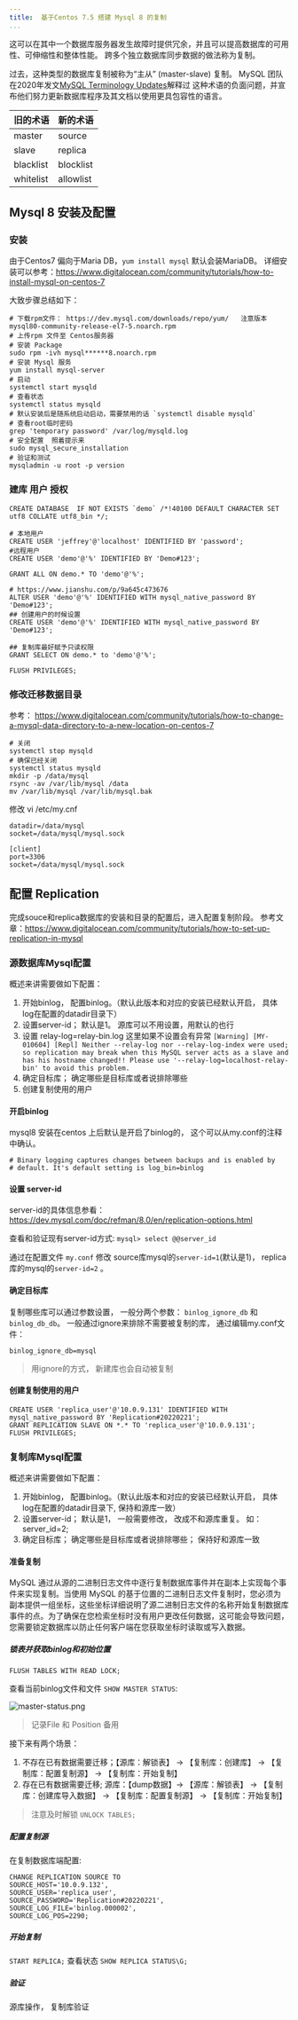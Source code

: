 ```yaml
---
title:  基于Centos 7.5 搭建 Mysql 8 的复制
...
```


这可以在其中一个数据库服务器发生故障时提供冗余，并且可以提高数据库的可用性、可伸缩性和整体性能。 跨多个独立数据库同步数据的做法称为复制。 

 过去，这种类型的数据库复制被称为“主从” (master-slave) 复制。 MySQL 团队在2020年发文[MySQL Terminology Updates](https://dev.mysql.com/blog-archive/mysql-terminology-updates/)解释过 这种术语的负面问题，并宣布他们努力更新数据库程序及其文档以使用更具包容性的语言。 


|旧的术语 	| 新的术语|
| -------- | -------- | 
| master 	| source| 
| slave 	| replica| 
| blacklist 	| blocklist| 
| whitelist | 	allowlist| 

## Mysql 8 安装及配置

### 安装
由于Centos7 偏向于Maria DB，`yum install mysql` 默认会装MariaDB。  详细安装可以参考：https://www.digitalocean.com/community/tutorials/how-to-install-mysql-on-centos-7

大致步骤总结如下：
```
# 下载rpm文件： https://dev.mysql.com/downloads/repo/yum/   注意版本 mysql80-community-release-el7-5.noarch.rpm
# 上传rpm 文件至 Centos服务器
# 安装 Package 
sudo rpm -ivh mysql******8.noarch.rpm
# 安装 Mysql 服务
yum install mysql-server
# 启动
systemctl start mysqld
# 查看状态
systemctl status mysqld
# 默认安装后是随系统启动启动，需要禁用的话 `systemctl disable mysqld`
# 查看root临时密码
grep 'temporary password' /var/log/mysqld.log
# 安全配置  照着提示来
sudo mysql_secure_installation
# 验证和测试
mysqladmin -u root -p version
```

### 建库 用户 授权

```
CREATE DATABASE  IF NOT EXISTS `demo` /*!40100 DEFAULT CHARACTER SET utf8 COLLATE utf8_bin */;

# 本地用户
CREATE USER 'jeffrey'@'localhost' IDENTIFIED BY 'password';  
#远程用户
CREATE USER 'demo'@'%' IDENTIFIED BY 'Demo#123';

GRANT ALL ON demo.* TO 'demo'@'%';

# https://www.jianshu.com/p/9a645c473676
ALTER USER 'demo'@'%' IDENTIFIED WITH mysql_native_password BY 'Demo#123';
## 创建用户的时候设置
CREATE USER 'demo'@'%' IDENTIFIED WITH mysql_native_password BY 'Demo#123';

## 复制库最好赋予只读权限
GRANT SELECT ON demo.* to 'demo'@'%';

FLUSH PRIVILEGES;

```

### 修改迁移数据目录

参考： https://www.digitalocean.com/community/tutorials/how-to-change-a-mysql-data-directory-to-a-new-location-on-centos-7

```
# 关闭
systemctl stop mysqld
# 确保已经关闭
systemctl status mysqld
mkdir -p /data/mysql
rsync -av /var/lib/mysql /data
mv /var/lib/mysql /var/lib/mysql.bak
```

修改 vi /etc/my.cnf
```
datadir=/data/mysql
socket=/data/mysql/mysql.sock

[client]
port=3306
socket=/data/mysql/mysql.sock

```


## 配置 Replication
完成souce和replica数据库的安装和目录的配置后，进入配置复制阶段。  参考文章：https://www.digitalocean.com/community/tutorials/how-to-set-up-replication-in-mysql

### 源数据库Mysql配置

概述来讲需要做如下配置：
1. 开始binlog， 配置binlog。（默认此版本和对应的安装已经默认开启， 具体log在配置的datadir目录下）
2. 设置server-id；  默认是1。 源库可以不用设置，用默认的也行
3. 设置 relay-log=relay-bin.log    这里如果不设置会有异常 `[Warning] [MY-010604] [Repl] Neither --relay-log nor --relay-log-index were used; so replication may break when this MySQL server acts as a slave and has his hostname changed!! Please use '--relay-log=localhost-relay-bin' to avoid this problem.`
4. 确定目标库； 确定哪些是目标库或者说排除哪些
5. 创建复制使用的用户

#### 开启binlog
mysql8 安装在centos 上后默认是开启了binlog的， 这个可以从my.conf的注释中确认。
```
# Binary logging captures changes between backups and is enabled by
# default. It's default setting is log_bin=binlog
```

#### 设置 server-id
server-id的具体信息参看： https://dev.mysql.com/doc/refman/8.0/en/replication-options.html

查看和验证现有server-id方式: `mysql> select @@server_id`

通过在配置文件 `my.conf` 修改 source库mysql的`server-id=1`(默认是1)， replica库的mysql的`server-id=2` 。

#### 确定目标库
复制哪些库可以通过参数设置， 一般分两个参数： `binlog_ignore_db`  和 `binlog_db_db`。 一般通过ignore来排除不需要被复制的库， 通过编辑my.conf文件：

```
binlog_ignore_db=mysql
```
> 用ignore的方式， 新建库也会自动被复制

#### 创建复制使用的用户

```
CREATE USER 'replica_user'@'10.0.9.131' IDENTIFIED WITH mysql_native_password BY 'Replication#20220221';
GRANT REPLICATION SLAVE ON *.* TO 'replica_user'@'10.0.9.131';
FLUSH PRIVILEGES;
```

### 复制库Mysql配置

概述来讲需要做如下配置：
1. 开始binlog， 配置binlog。（默认此版本和对应的安装已经默认开启， 具体log在配置的datadir目录下, 保持和源库一致）
2. 设置server-id；  默认是1， 一般需要修改， 改成不和源库重复。 如： server_id=2;
3. 确定目标库； 确定哪些是目标库或者说排除哪些； 保持好和源库一致


#### 准备复制
MySQL 通过从源的二进制日志文件中逐行复制数据库事件并在副本上实现每个事件来实现复制。当使用 MySQL 的基于位置的二进制日志文件复制时，您必须为副本提供一组坐标，这些坐标详细说明了源二进制日志文件的名称开始复制数据库事件的点。为了确保在您检索坐标时没有用户更改任何数据，这可能会导致问题，您需要锁定数据库以防止任何客户端在您获取坐标时读取或写入数据。

##### 锁表并获取binlog和初始位置
```
FLUSH TABLES WITH READ LOCK;
```

查看当前binlog文件和文件 `SHOW MASTER STATUS`:

![master-status.png](http://tech.jiu-shu.com/Database-Technologies/master-status.png)

> 记录File 和 Position 备用

接下来有两个场景： 
1. 不存在已有数据需要迁移；【源库：解锁表】 -> 【复制库：创建库】 -> 【复制库：配置复制源】 -> 【复制库：开始复制】
2. 存在已有数据需要迁移;   源库：【dump数据】-> 【源库：解锁表】 -> 【复制库：创建库导入数据】 -> 【复制库：配置复制源】 -> 【复制库：开始复制】

> 注意及时解锁 `UNLOCK TABLES;`  

#####  配置复制源
在复制数据库端配置:
```
CHANGE REPLICATION SOURCE TO
SOURCE_HOST='10.0.9.132',
SOURCE_USER='replica_user',
SOURCE_PASSWORD='Replication#20220221',
SOURCE_LOG_FILE='binlog.000002',
SOURCE_LOG_POS=2290;
```

##### 开始复制

`START REPLICA;`   查看状态 `SHOW REPLICA STATUS\G;`

##### 验证
源库操作， 复制库验证











